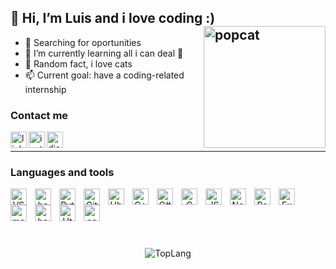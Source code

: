 
## 👋 Hi, I’m Luis and i love coding :)  <img align="right" alt="popcat" width="195px" height="195px" src="https://user-images.githubusercontent.com/75387331/188960023-157241e1-8cd1-4fdd-8937-368fd0e9e75b.gif" />
- 👀 Searching for oportunities
- 🌱 I’m currently learning all i can deal :trident: 
- 💞️ Random fact, i love cats 
- 📫 Current goal: have a coding-related internship



### Contact me  


<a href="https://www.linkedin.com/in/luis-antonio-blanco-conde-247319210/">          
<img align="left" alt="linkedin" width="26px" src="https://cdn.jsdelivr.net/gh/devicons/devicon/icons/linkedin/linkedin-plain.svg" />  
</a>
<a href="https://www.instagram.com/luis.bc_/">          
<img align="left" alt="instagram" width="26px" src="https://user-images.githubusercontent.com/75387331/188960630-94f53648-6327-4aad-822e-6f246df274f1.svg" />  
</a>
<a href="https://www.discordapp.com/users/519282038637985833/">          
<img align="left" alt="discord" width="26px" src="https://user-images.githubusercontent.com/75387331/188962067-c43ea287-c5b0-42e0-bc46-6ff8c77ac407.png" />  
</a>
<br/>
 

---  
### Languages and tools  

<p align="center">          
<img align="left" alt="VSCode" width="26px" src="https://cdn.jsdelivr.net/gh/devicons/devicon/icons/vscode/vscode-original.svg" style="padding-right:10px;" /> 
 <img align="left" alt="bash" width="26px" src="https://cdn.jsdelivr.net/gh/devicons/devicon/icons/bash/bash-original.svg" style="padding-right:10px;" />  
<img align="left" alt="Python" width="26px" src="https://cdn.jsdelivr.net/gh/devicons/devicon/icons/python/python-original.svg" style="padding-right:10px;" />  
<img align="left" alt="Github" width="26px" img src="https://cdn.jsdelivr.net/gh/devicons/devicon/icons/github/github-original.svg" style="padding-right:10px;" />  
<img align="left" alt="Ubuntu" width="26px" img src="https://cdn.jsdelivr.net/gh/devicons/devicon/icons/ubuntu/ubuntu-plain.svg" style="padding-right:10px;" />  
<img align="left" alt="C++" width="26px" src="https://cdn.jsdelivr.net/gh/devicons/devicon/icons/cplusplus/cplusplus-original.svg" style="padding-right:10px;" />  
<img align="left" alt="C#" width="26px" src="https://cdn.jsdelivr.net/gh/devicons/devicon/icons/csharp/csharp-original.svg" style="padding-right:10px;" />  
<img align="left" alt="C" width="26px" img src="https://cdn.jsdelivr.net/gh/devicons/devicon/icons/c/c-original.svg" style="padding-right:10px;" />  
 <img align="left" alt="JS" width="26px" img src="https://cdn.jsdelivr.net/gh/devicons/devicon/icons/javascript/javascript-original.svg" style="padding-right:10px;" /> 
 <img align="left" alt="NodeJs" width="26px" img src="https://cdn.jsdelivr.net/gh/devicons/devicon/icons/nodejs/nodejs-original-wordmark.svg" style="padding-right:10px;" /> 
 <img align="left" alt="React" width="26px" img src="https://cdn.jsdelivr.net/gh/devicons/devicon/icons/react/react-original.svg" style="padding-right:10px;" /> 
 <img align="left" alt="Express" width="26px" img src="https://cdn.jsdelivr.net/gh/devicons/devicon/icons/express/express-original-wordmark.svg" style="padding-right:10px;" />
 <img align="left" alt="mongodb" width="26px" img src="https://cdn.jsdelivr.net/gh/devicons/devicon/icons/mongodb/mongodb-original-wordmark.svg" style="padding-right:10px;" />
  <img align="left" alt="bootstrap" width="26px" img src="https://cdn.jsdelivr.net/gh/devicons/devicon/icons/bootstrap/bootstrap-original.svg" style="padding-right:10px;" />
 
<img align="left" alt="Html" width="26px" img src="https://cdn.jsdelivr.net/gh/devicons/devicon/icons/html5/html5-original.svg" style="padding-right:10px;" />  
<img align="left" alt="ccs" width="26px" img src="https://cdn.jsdelivr.net/gh/devicons/devicon/icons/css3/css3-original.svg" style="padding-right:10px;" />
</p>
</br>
<h2></h2>
</br>
</br>
<p align="center">
<img alt="TopLang" src="https://github-readme-stats.vercel.app/api/top-langs/?username=Luichoo&hide=Makefile,shell&theme=tokyonight">
</p>
